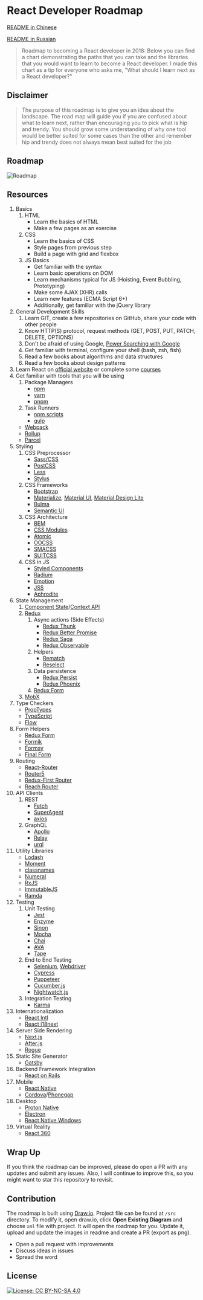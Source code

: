 # React Developer Roadmap
[README in Chinese](README-CN.md)

[README in Russian](README-RU.md)

> Roadmap to becoming a React developer in 2018:
Below you can find a chart demonstrating the paths that you can take and the libraries that you would want to learn to become a React developer. I made this chart as a tip for everyone who asks me, "What should I learn next as a React developer?"

## Disclaimer
> The purpose of this roadmap is to give you an idea about the landscape. The road map will guide you if you are confused about what to learn next, rather than encouraging you to pick what is hip and trendy. You should grow some understanding of why one tool would be better suited for some cases than the other and remember hip and trendy does not always mean best suited for the job

## Roadmap

![Roadmap](/roadmap.png)

## Resources

1. Basics
    1. HTML
        * Learn the basics of HTML
        * Make a few pages as an exercise
    2. CSS
        * Learn the basics of CSS
        * Style pages from previous step
        * Build a page with grid and flexbox
    3. JS Basics
        * Get familiar with the syntax
        * Learn basic operations on DOM
        * Learn mechanisms typical for JS (Hoisting, Event Bubbling, Prototyping)
        * Make some AJAX (XHR) calls
        * Learn new features (ECMA Script 6+)
        * Additionally, get familiar with the jQuery library
2. General Development Skills
    1. Learn GIT, create a few repositories on GitHub, share your code with other people
    2. Know HTTP(S) protocol, request methods (GET, POST, PUT, PATCH, DELETE, OPTIONS)
    3. Don't be afraid of using Google, [Power Searching with Google](http://www.powersearchingwithgoogle.com/)
    4. Get familiar with terminal, configure your shell (bash, zsh, fish)
    5. Read a few books about algorithms and data structures
    6. Read a few books about design patterns
3. Learn React on [official website](https://reactjs.org/tutorial/tutorial.html) or complete some [courses](https://egghead.io/courses/the-beginner-s-guide-to-react)
4. Get familiar with tools that you will be using
    1. Package Managers
        * [npm](https://www.npmjs.com/)
        * [yarn](https://yarnpkg.com/lang/en/)
        * [pnpm](https://pnpm.js.org/)
    2. Task Runners
        * [npm scripts](https://docs.npmjs.com/misc/scripts)
        * [gulp](https://gulpjs.com/)
    * [Webpack](https://webpack.js.org/)
    * [Rollup](https://rollupjs.org/guide/en)
    * [Parcel](https://parceljs.org/)
5. Styling
    1. CSS Preprocessor
        * [Sass/CSS](https://sass-lang.com/)
        * [PostCSS](https://postcss.org/)
        * [Less](http://lesscss.org/)
        * [Stylus](http://stylus-lang.com/)
    2. CSS Frameworks
        * [Bootstrap](https://getbootstrap.com/)
        * [Materialize](https://materializecss.com/), [Material UI](https://material-ui.com/), [Material Design Lite](https://getmdl.io/)
        * [Bulma](https://bulma.io/)
        * [Semantic UI](https://semantic-ui.com/)
    3. CSS Architecture
        * [BEM](http://getbem.com/)
        * [CSS Modules](https://github.com/css-modules/css-modules)
        * [Atomic](https://acss.io/)
        * [OOCSS](https://github.com/stubbornella/oocss/wiki)
        * [SMACSS](https://smacss.com/)
        * [SUITCSS](https://suitcss.github.io/)
    4. CSS in JS
        * [Styled Components](https://www.styled-components.com/)
        * [Radium](https://formidable.com/open-source/radium/)
        * [Emotion](https://emotion.sh/)
        * [JSS](http://cssinjs.org/)
        * [Aphrodite](https://github.com/Khan/aphrodite)
6. State Management
    1. [Component State](https://reactjs.org/docs/faq-state.html)/[Context API](https://reactjs.org/docs/context.html)
    2. [Redux](https://redux.js.org/)
        1. Async actions (Side Effects)
            * [Redux Thunk](https://github.com/reduxjs/redux-thunk)
            * [Redux Better Promise](https://github.com/Lukasz-pluszczewski/redux-better-promise)
            * [Redux Saga](https://redux-saga.js.org/)
            * [Redux Observable](https://redux-observable.js.org)
        2. Helpers
            * [Rematch](https://rematch.gitbooks.io/rematch/)
            * [Reselect](https://github.com/reduxjs/reselect)
        3. Data persistence
            * [Redux Persist](https://github.com/rt2zz/redux-persist)
            * [Redux Phoenix](https://github.com/adam-golab/redux-phoenix)
        4. [Redux Form](https://redux-form.com)
    3. [MobX](https://mobx.js.org/)
7. Type Checkers
    * [PropTypes](https://reactjs.org/docs/typechecking-with-proptypes.html)
    * [TypeScript](https://www.typescriptlang.org/)
    * [Flow](https://flow.org/en/)
8. Form Helpers
    * [Redux Form](https://redux-form.com)
    * [Formik](https://github.com/jaredpalmer/formik)
    * [Formsy](https://github.com/formsy/formsy-react)
    * [Final Form](https://github.com/final-form/final-form)
9. Routing
    * [React-Router](https://reacttraining.com/react-router/)
    * [Router5](https://router5.js.org/)
    * [Redux-First Router](https://github.com/faceyspacey/redux-first-router)
    * [Reach Router](https://reach.tech/router/)
10. API Clients
    1. REST
        * [Fetch](https://developer.mozilla.org/en-US/docs/Web/API/Fetch_API)
        * [SuperAgent](https://visionmedia.github.io/superagent/)
        * [axios](https://github.com/axios/axios)
    2. GraphQL
        * [Apollo](https://www.apollographql.com/docs/react/)
        * [Relay](https://facebook.github.io/relay/)
        * [urql](https://github.com/FormidableLabs/urql)
11. Utility Libraries
    * [Lodash](https://lodash.com/)
    * [Moment](https://momentjs.com/)
    * [classnames](https://github.com/JedWatson/classnames)
    * [Numeral](http://numeraljs.com/)
    * [RxJS](http://reactivex.io/)
    * [ImmutableJS](https://facebook.github.io/immutable-js/)
    * [Ramda](https://ramdajs.com/)
12. Testing
    1. Unit Testing
        * [Jest](https://facebook.github.io/jest/)
        * [Enzyme](http://airbnb.io/enzyme/)
        * [Sinon](http://sinonjs.org/)
        * [Mocha](https://mochajs.org/)
        * [Chai](http://www.chaijs.com/)
        * [AVA](https://github.com/avajs/ava)
        * [Tape](https://github.com/substack/tape)
    2. End to End Testing
        * [Selenium](https://www.seleniumhq.org/), [Webdriver](http://webdriver.io/)
        * [Cypress](https://cypress.io/)
        * [Puppeteer](https://pptr.dev/)
        * [Cucumber.js](https://github.com/cucumber/cucumber-js)
        * [Nightwatch.js](http://nightwatchjs.org/)
    3. Integration Testing
        * [Karma](https://karma-runner.github.io/)
13. Internationalization
    * [React Intl](https://github.com/yahoo/react-intl)
    * [React i18next](https://react.i18next.com/)
14. Server Side Rendering
    * [Next.js](https://nextjs.org/)
    * [After.js](https://github.com/jaredpalmer/after.js)
    * [Rogue](https://github.com/alidcastano/rogue.js)
15. Static Site Generator
    * [Gatsby](https://www.gatsbyjs.org/)
16. Backend Framework Integration
    * [React on Rails](https://shakacode.gitbooks.io/react-on-rails/content/)
17. Mobile
    * [React Native](https://facebook.github.io/react-native/)
    * [Cordova](https://cordova.apache.org/)/[Phonegap](https://phonegap.com/)
18. Desktop
    * [Proton Native](https://proton-native.js.org/)
    * [Electron](https://electronjs.org/)
    * [React Native Windows](https://github.com/Microsoft/react-native-windows)
19. Virtual Reality
    * [React 360](https://facebook.github.io/react-360/)

## Wrap Up

If you think the roadmap can be improved, please do open a PR with any updates and submit any issues. Also, I will continue to improve this, so you might want to star this repository to revisit.

## Contribution

The roadmap is built using [Draw.io](https://www.draw.io/). Project file can be found at `/src` directory. To modify it, open draw.io, click **Open Existing Diagram** and choose `xml` file with project. It will open the roadmap for you. Update it, upload and update the images in readme and create a PR (export as png).

- Open a pull request with improvements
- Discuss ideas in issues
- Spread the word

## License

[![License: CC BY-NC-SA 4.0](https://img.shields.io/badge/License-CC%20BY--NC--SA%204.0-lightgrey.svg)](https://creativecommons.org/licenses/by-nc-sa/4.0/)

